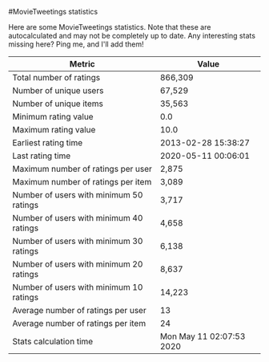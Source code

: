 #MovieTweetings statistics

Here are some MovieTweetings statistics. Note that these are autocalculated and may not be completely up to date. Any interesting stats missing here? Ping me, and I'll add them!

Metric | Value
--- | ---
Total number of ratings                 | 866,309
Number of unique users                  | 67,529
Number of unique items                  | 35,563
Minimum rating value                    | 0.0
Maximum rating value                    | 10.0
Earliest rating time                    | 2013-02-28 15:38:27
Last rating time                        | 2020-05-11 00:06:01
Maximum number of ratings per user      | 2,875
Maximum number of ratings per item      | 3,089
Number of users with minimum 50 ratings | 3,717
Number of users with minimum 40 ratings | 4,658
Number of users with minimum 30 ratings | 6,138
Number of users with minimum 20 ratings | 8,637
Number of users with minimum 10 ratings | 14,223
Average number of ratings per user      | 13
Average number of ratings per item      | 24
Stats calculation time                  | Mon May 11 02:07:53 2020

